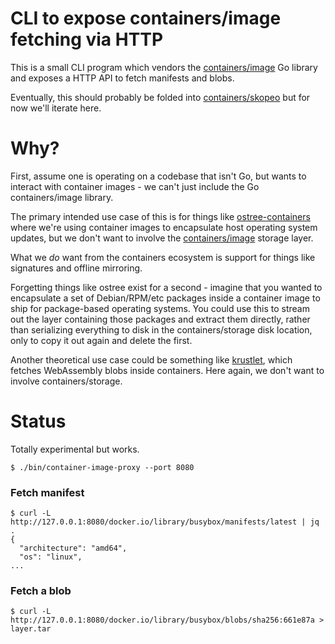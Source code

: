 # CLI to expose containers/image fetching via HTTP

This is a small CLI program which vendors the
[containers/image](https://github.com/containers/image/) Go library
and exposes a HTTP API to fetch manifests and blobs.

Eventually, this should probably be folded into [containers/skopeo](https://github.com/containers/skopeo/)
but for now we'll iterate here.

# Why?

First, assume one is operating on a codebase that isn't Go, but wants
to interact with container images - we can't just include the Go containers/image
library.

The primary intended use case of this is for things like
[ostree-containers](https://github.com/ostreedev/ostree-rs-ext/issues/18)
where we're using container images to encapsulate host operating system
updates, but we don't want to involve the [containers/image](github.com/containers/image/)
storage layer.

What we *do* want from the containers ecosystem is support for things like
signatures and offline mirroring.

Forgetting things like ostree exist for a second - imagine that you wanted to 
encapsulate a set of Debian/RPM/etc packages inside
a container image to ship for package-based operating systems.  You could use this to stream
out the layer containing those packages and extract them directly, rather than serializing
everything to disk in the containers/storage disk location, only to copy it out again and delete the first.

Another theoretical use case could be something like [krustlet](https://github.com/deislabs/krustlet),
which fetches WebAssembly blobs inside containers.  Here again, we don't want to involve
containers/storage.

# Status

Totally experimental but works.

```
$ ./bin/container-image-proxy --port 8080
```

### Fetch manifest

```
$ curl -L http://127.0.0.1:8080/docker.io/library/busybox/manifests/latest | jq .
{
  "architecture": "amd64",
  "os": "linux",
...
```

### Fetch a blob

```
$ curl -L http://127.0.0.1:8080/docker.io/library/busybox/blobs/sha256:661e87a > layer.tar
```


